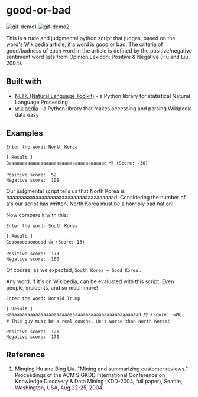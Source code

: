 # good-or-bad
![gif-demo1](https://github.com/osori/good-or-bad/blob/master/gifs/death.gif?raw=true) ![gif-demo2](https://github.com/osori/good-or-bad/blob/master/gifs/life.gif?raw=true)

This is a rude and judgmental python script that judges, based on the word's Wikipedia article, if a word is good or bad. The criteria of good/badness of each word in the article is defined by the positive/negative sentiment word lists from Opinion Lexicon: Positive & Negative (Hu and Liu, 2004).

## Built with
- [NLTK (Natural Language Toolkit)](https://github.com/nltk/nltk) - a Python library for statistical Natural Language Processing
- [wikipedia](https://pypi.python.org/pypi/wikipedia) - a Python library that makes accessing and parsing Wikipedia data easy

## Examples

    Enter the word: North Korea
    
    [ Result ]
    Baaaaaaaaaaaaaaaaaaaaaaaaaaaaaaaaaaaad 👎 (Score: -36)
    
    Positive score:  52
    Negative score:  109

Our judgmental script tells us that North Korea is baaaaaaaaaaaaaaaaaaaaaaaaaaaaaaaaaaaad. Considering the number of a's our script has written, North Korea must be a horribly bad nation!

Now compare it with this:

    Enter the word: South Korea
    
    [ Result ]
    Goooooooooooood 👍 (Score: 13)
    
    Positive score:  173
    Negative score:  160
    
Of course, as we expected, `South Korea = Good Korea` .

Any word, if it's on Wikipedia, can be evaluated with this script. Even people, incidents, and so much more! 

    Enter the word: Donald Trump
    
    [ Result ]
    Baaaaaaaaaaaaaaaaaaaaaaaaaaaaaaaaaaaaaaaaaaaaaaaaad 👎 (Score: -49)
    # This guy must be a real douche. He's worse than North Korea!
    
    Positive score:  121
    Negative score:  170
    
## Reference
1. Minqing Hu and Bing Liu. "Mining and summarizing customer reviews." Proceedings of the ACM SIGKDD International Conference on Knowledge Discovery & Data Mining (KDD-2004, full paper), Seattle, Washington, USA, Aug 22-25, 2004.
